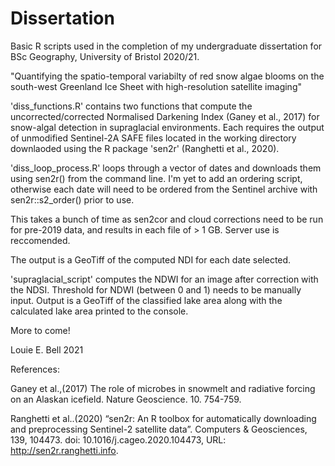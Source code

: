 # Dissertation
Basic R scripts used in the completion of my undergraduate dissertation for BSc Geography, University of Bristol 2020/21.

"Quantifying the spatio-temporal variabilty of red snow algae blooms on the south-west Greenland Ice Sheet with high-resolution satellite imaging"

'diss_functions.R' contains two functions that compute the uncorrected/corrected Normalised Darkening Index (Ganey et al., 2017) for snow-algal detection in supraglacial environments.
Each requires the output of unmodified Sentinel-2A SAFE files located in the working directory downlaoded using the R package 'sen2r' (Ranghetti et al., 2020).

'diss_loop_process.R' loops through a vector of dates and downloads them using sen2r() from the command line. I'm yet to add an ordering script, otherwise each date will need to be ordered from the Sentinel archive with sen2r::s2_order() prior to use.

This takes a bunch of time as sen2cor and cloud corrections need to be run for pre-2019 data, and results in each file of > 1 GB. Server use is reccomended.

The output is a GeoTiff of the computed NDI for each date selected.

'supraglacial_script' computes the NDWI for an image after correction with the NDSI. Threshold for NDWI (between 0 and 1) needs to be manually input. Output is a GeoTiff of the classified lake area along with the calculated lake area printed to the console.

More to come!

Louie E. Bell 2021

References:

Ganey et al.,(2017) The role of microbes in snowmelt and radiative forcing on an Alaskan icefield. Nature Geoscience. 10. 754-759.

Ranghetti et al..(2020) “sen2r: An R toolbox for automatically downloading and preprocessing Sentinel-2 satellite data”. Computers & Geosciences, 139, 104473. doi: 10.1016/j.cageo.2020.104473, URL: http://sen2r.ranghetti.info.
